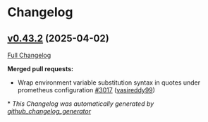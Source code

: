 # Changelog

## [v0.43.2](https://github.com/aws-observability/aws-otel-collector/tree/v0.43.2) (2025-04-02)

[Full Changelog](https://github.com/aws-observability/aws-otel-collector/compare/v0.43.1...v0.43.2)

**Merged pull requests:**

- Wrap environment variable substitution syntax in quotes under prometheus configuration [\#3017](https://github.com/aws-observability/aws-otel-collector/pull/3017) ([vasireddy99](https://github.com/vasireddy99))


\* *This Changelog was automatically generated by [github_changelog_generator](https://github.com/github-changelog-generator/github-changelog-generator)*
